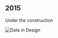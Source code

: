 ## 2015

Under the construction

![Data in Design](https://namjulee.github.io/njs-lab-public/project/2015-ngu-dynamic-development/2015-ngu-dynamic-development.jpg)